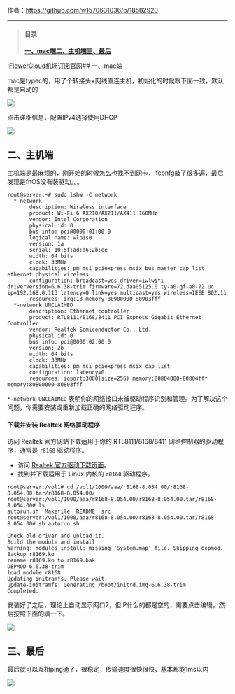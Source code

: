 作者：<https://github.com/w1570631036/p/18582920>



---


> #### 目录
> 
> [**一、mac端**](#_caption_0)[**二、主机端**](#_caption_1)[**三、最后**](#_caption_2)


:[FlowerCloud机场订阅官网](https://hanlianfangzhi.com)## 一、mac端


mac是typec的，用了个转接头\+网线直连主机，初始化的时候跟下面一致，默认都是自动的


![](https://img2024.cnblogs.com/blog/755525/202412/755525-20241202223648651-556003519.png)


点击详细信息，配置IPv4选择使用DHCP


![](https://img2024.cnblogs.com/blog/755525/202412/755525-20241202223648672-1927952229.png)


## 二、主机端


主机端是最麻烦的，刚开始的时候怎么也找不到网卡，ifconfg敲了很多遍，最后发现是fnOS没有装驱动。。。



```
root@server:~# sudo lshw -C network
  *-network
       description: Wireless interface
       product: Wi-Fi 6 AX210/AX211/AX411 160MHz
       vendor: Intel Corporation
       physical id: 0
       bus info: pci@0000:01:00.0
       logical name: wlp1s0
       version: 1a
       serial: 10:5f:ad:d6:2b:ee
       width: 64 bits
       clock: 33MHz
       capabilities: pm msi pciexpress msix bus_master cap_list ethernet physical wireless
       configuration: broadcast=yes driver=iwlwifi driverversion=6.6.38-trim firmware=72.daa05125.0 ty-a0-gf-a0-72.uc ip=192.168.0.113 latency=0 link=yes multicast=yes wireless=IEEE 802.11
       resources: irq:18 memory:80900000-80903fff
  *-network UNCLAIMED
       description: Ethernet controller
       product: RTL8111/8168/8411 PCI Express Gigabit Ethernet Controller
       vendor: Realtek Semiconductor Co., Ltd.
       physical id: 0
       bus info: pci@0000:02:00.0
       version: 2b
       width: 64 bits
       clock: 33MHz
       capabilities: pm msi pciexpress msix cap_list
       configuration: latency=0
       resources: ioport:3000(size=256) memory:80804000-80804fff memory:80800000-80803fff

```

`*-network UNCLAIMED` 表明你的网络接口未被驱动程序识别和管理。为了解决这个问题，你需要安装或重新加载正确的网络驱动程序。


#### 下载并安装 Realtek 网络驱动程序


访问 Realtek 官方网站下载适用于你的 RTL8111/8168/8411 网络控制器的驱动程序，通常是 `r8168` 驱动程序。


* 访问 [Realtek 官方驱动下载页面](https://github.com)。
* 找到并下载适用于 Linux 内核的 `r8168` 驱动程序。



```
root@server:/vol1# cd /vol1/1000/aaa/r8168-8.054.00/r8168-8.054.00.tar/r8168-8.054.00/
root@server:/vol1/1000/aaa/r8168-8.054.00/r8168-8.054.00.tar/r8168-8.054.00# ls
autorun.sh  Makefile  README  src
root@server:/vol1/1000/aaa/r8168-8.054.00/r8168-8.054.00.tar/r8168-8.054.00# sh autorun.sh

Check old driver and unload it.
Build the module and install
Warning: modules_install: missing 'System.map' file. Skipping depmod.
Backup r8169.ko
rename r8169.ko to r8169.bak
DEPMOD 6.6.38-trim
load module r8168
Updating initramfs. Please wait.
update-initramfs: Generating /boot/initrd.img-6.6.38-trim
Completed.

```

安装好了之后，理论上自动显示网口2，但IP什么的都是空的，需要点击编辑，然后按照下面的填一下。


![](https://img2024.cnblogs.com/blog/755525/202412/755525-20241202223648571-421509275.png)


## 三、最后


最后就可以互相ping通了，很稳定，传输速度很快很快，基本都能1ms以内


![](https://img2024.cnblogs.com/blog/755525/202412/755525-20241202223648587-700461268.png)


